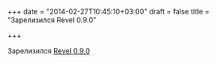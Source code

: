 +++
date = "2014-02-27T10:45:10+03:00"
draft = false
title = "Зарелизился Revel 0.9.0"

+++

<p> Зарелизился <a href="https://github.com/revel/revel/releases/tag/v0.9.0">Revel 0.9.0</a></p>

